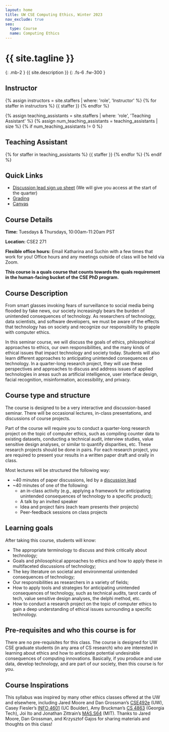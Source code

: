 ```yaml
---
layout: home
title: UW CSE Computing Ethics, Winter 2023
nav_exclude: true
seo:
  type: Course
  name: Computing Ethics
---
```


# {{ site.tagline }}
{: .mb-2 }
{{ site.description }}
{: .fs-6 .fw-300 }

<!-- {% if site.announcements %}
{{ site.announcements.last }}
[Announcements](announcements.md){: .btn .btn-outline .fs-3 }
{% endif %}

 -->

## Instructor

{% assign instructors = site.staffers | where: 'role', 'Instructor' %}
{% for staffer in instructors %}
{{ staffer }}
{% endfor %}

{% assign teaching_assistants = site.staffers | where: 'role', 'Teaching Assistant' %}
{% assign num_teaching_assistants = teaching_assistants | size %}
{% if num_teaching_assistants != 0 %}

## Teaching Assistant

{% for staffer in teaching_assistants %}
{{ staffer }}
{% endfor %}
{% endif %}

## Quick Links

* [Discussion lead sign up sheet](https://docs.google.com/spreadsheets/u/1/d/1OFsnFdCWmfNH2_KaAchdIwk9wFVshqs3JxTu57-UuuI/edit#gid=0) (We will give you access at the start of the quarter)
* [Grading](https://uw-cse581.github.io/requirements/#grading)
* [Canvas](https://canvas.uw.edu/courses/1696045)


## Course Details

**Time:** Tuesdays & Thursdays, 10:00am-11:20am PST

**Location:** CSE2 271

**Flexible office hours:** Email Katharina and Suchin with a few times that work for you! Office hours and any meetings outside of class will be held via Zoom.

**This course is a quals course that counts towards the quals requirement in the human-facing bucket of the CSE PhD program.**


## Course Description

From smart glasses invoking fears of surveillance to social media being flooded by fake news, our society increasingly bears the burden of unintended consequences of technology. As researchers of technology, data scientists, and software developers, we must be aware of the effects that technology has on society and recognize our responsibility to grapple with computer ethics.

In this seminar course, we will discuss the goals of ethics, philosophical approaches to ethics, our own responsibilities, and the many kinds of ethical issues that impact technology and society today. Students will also learn different approaches to anticipating unintended consequences of technology. In a quarter-long research project, they will use these perspectives and approaches to discuss and address issues of applied technologies in areas such as artificial intelligence, user interface design, facial recognition, misinformation, accessibility, and privacy.

## Course type and structure
The course is designed to be a very interactive and discussion-based seminar. There will be occasional lectures, in-class presentations, and discussions of course projects.

Part of the course will require you to conduct a quarter-long research project on the topic of computer ethics, such as compiling counter data to existing datasets, conducting a technical audit, interview studies, value sensitive design analyses, or similar to quantify disparities, etc. These research projects should be done in pairs. For each research project, you are required to present your results in a written paper draft and orally in class. 

Most lectures will be structured the following way:

* ~40 minutes of paper discussions, led by a [discussion lead](https://uw-cse599p.github.io/discussion_roles/#reporter-aka-discussion-lead)
* ~40 minutes of one of the following:
    * an in-class activity (e.g., applying a framework for anticipating unintended consequences of technology to a specific product);
    * A talk by an invited speaker
    * Idea and project fairs (each team presents their projects)
    * Peer-feedback sessions on class projects


## Learning goals

After taking this course, students will know: 

* The appropriate terminology to discuss and think critically about technology; 
* Goals and philosophical approaches to ethics and how to apply these in multifaceted discussions of technology; 
* The key literature on societal and environmental unintended consequences of technology; 
* Our responsibilities as researchers in a variety of fields; 
* How to apply tools and strategies for anticipating unintended consequences of technology, such as technical audits, tarot cards of tech, value sensitive design analyses, the delphi method, etc. 
* How to conduct a research project on the topic of computer ethics to gain a deep understanding of ethical issues surrounding a specific technology. 

## Pre-requisites and who this course is for

There are no pre-requisites for this class. The course is designed for UW CSE graduate students (in any area of CS research) who are interested in learning about ethics and how to anticipate potential undesirable consequences of computing innovations. Basically, if you produce and use data, develop technology, and are part of our society, then this course is for you. 


## Course Inspirations

This syllabus was inspired by many other ethics classes offered at the UW and elsewhere, including Jared Moore and Dan Grossman’s [CSE492e](https://courses.cs.washington.edu/courses/cse492e/20au/) (UW), Casey Fiesler’s [INFO 4601](https://informationethicspolicy.wordpress.com/) (UC Boulder), Amy Bruckman’s [CS 4863](https://www.cc.gatech.edu/~asb/teaching/4863/fall2019/) (Georgia Tech), Joi Ito and Jonathan Zittrain’s [MAS.S64](https://www.media.mit.edu/courses/the-ethics-and-governance-of-artificial-intelligence/) (MIT). Thanks to Jared Moore, Dan Grossman, and Krzysztof Gajos for sharing materials and thoughts on this class!



